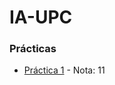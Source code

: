 # IA-UPC
### Prácticas
* [Práctica 1](https://github.com/Gonsa02/IA-UPC/tree/main/Practica1) - Nota: 11
